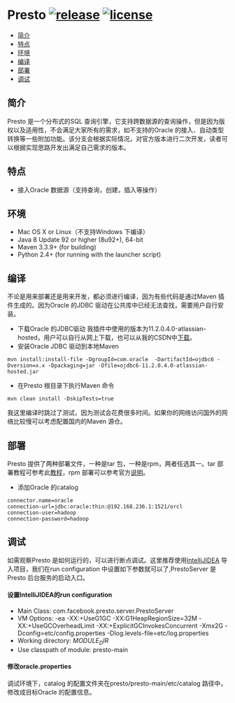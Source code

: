 # Presto [![release](https://img.shields.io/badge/release-sc--0.157-blue.svg)](https://travis-ci.org/prestodb/presto) [![license](https://img.shields.io/hexpm/l/plug.svg)](https://github.com/gh351135612/presto/blob/sc-0.157/LICENSE)
* [简介](#简介)
* [特点](#特点)
* [环境](#环境)
* [编译](#编译)
* [部署](#部署)
* [调试](#调试)

<h2 id="简介">简介</h2>

Presto 是一个分布式的SQL 查询引擎，它支持跨数据源的查询操作，但是因为版权以及适用性，不会满足大家所有的需求，如不支持的Oracle 的接入、自动类型转换等一些附加功能。该分支会根据实际情况，对官方版本进行二次开发，读者可以根据实现思路开发出满足自己需求的版本。

<h2 id="特点">特点</h2>

* 接入Oracle 数据源（支持查询，创建，插入等操作）

<h2 id="环境">环境</h2>

* Mac OS X or Linux（不支持Windows 下编译）
* Java 8 Update 92 or higher (8u92+), 64-bit
* Maven 3.3.9+ (for building)
* Python 2.4+ (for running with the launcher script)

<h2 id="编译">编译</h2>

不论是用来部署还是用来开发，都必须进行编译，因为有些代码是通过Maven 插件生成的。因为Oracle 的JDBC 驱动在公共库中已经无法查找，需要用户自行安装。
* 下载Oracle 的JDBC驱动
我插件中使用的版本为11.2.0.4.0-atlassian-hosted，用户可以自行从网上下载，也可以从我的CSDN中[下载](http://download.csdn.net/detail/u010215256/9831385)。
* 安装Oracle JDBC 驱动到本地Maven
```
mvn install:install-file -DgroupId=com.oracle  -DartifactId=ojdbc6 -Dversion=x.x -Dpackaging=jar -Dfile=ojdbc6-11.2.0.4.0-atlassian-hosted.jar
```
* 在Presto 根目录下执行Maven 命令
```
mvn clean install -DskipTests=true
```
我这里编译时跳过了测试，因为测试会花费很多时间。如果你的网络访问国外的网络比较慢可以考虑配置国内的Maven 源仓。

<h2 id='部署'>部署</h2>

Presto 提供了两种部署文件，一种是tar 包，一种是rpm，两者任选其一。tar 部署教程可参考此[教程](http://www.jianshu.com/p/46dcd1a7f47f)，rpm 部署可以参考官方[说明](https://github.com/gh351135612/presto/blob/sc-0.157/presto-server-rpm/README.md)。
* 添加Oracle 的catalog
```
connector.name=oracle
connection-url=jdbc:oracle:thin:@192.168.236.1:1521/orcl
connection-user=hadoop
connection-password=hadoop
```

<h2 id='调试'>调试</h2>

如需观察Presto 是如何运行的，可以进行断点调试。这里推荐使用[IntelliJIDEA](https://www.jetbrains.com/idea/) 导入项目，我们在run configuration 中设置如下参数就可以了,PrestoServer 是Presto 后台服务的启动入口。

#### 设置IntelliJIDEA的run configuration

* Main Class: com.facebook.presto.server.PrestoServer
* VM Options: -ea -XX:+UseG1GC -XX:G1HeapRegionSize=32M -XX:+UseGCOverheadLimit -XX:+ExplicitGCInvokesConcurrent -Xmx2G -Dconfig=etc/config.properties -Dlog.levels-file=etc/log.properties
* Working directory: $MODULE_DIR$
* Use classpath of module: presto-main

#### 修改oracle.properties

调试环境下，catalog 的配置文件夹在presto/presto-main/etc/catalog 路径中，修改成目标Oracle 的配置信息。







